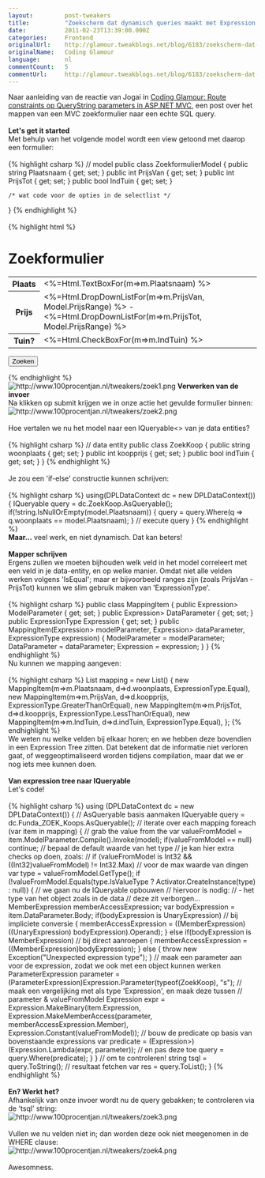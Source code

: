 ```yaml
---
layout:         post-tweakers
title:          "Zoekscherm dat dynamisch queries maakt met Expression Trees en MVC"
date:           2011-02-23T13:39:00.000Z
categories:     Frontend
originalUrl:    http://glamour.tweakblogs.net/blog/6183/zoekscherm-dat-dynamisch-queries-maakt-met-expression-trees-en-mvc.html
originalName:   Coding Glamour
language:       nl
commentCount:   5
commentUrl:     http://glamour.tweakblogs.net/blog/6183/zoekscherm-dat-dynamisch-queries-maakt-met-expression-trees-en-mvc.html#reacties
---
```


   <p class="article">Naar aanleiding van de reactie van Jogai in <a href="http://glamour.tweakblogs.net/blog/6174/route-constraints-op-querystring-parameters-in-asp-punt-net-mvc.html"
  rel="external">Coding Glamour: Route constraints op QueryString parameters in ASP.NET MVC</a>,
  een post over het mappen van een MVC zoekformulier naar een echte SQL query.
  <br>
  <br>
<b>Let&apos;s get it started</b>
  <br>Met behulp van het volgende model wordt een view getoond met daarop een
  formulier:
  <br>
  <br>
{% highlight csharp %}
// model
public class ZoekformulierModel {
    public string Plaatsnaam { get; set; }
    public int PrijsVan { get; set; }
    public int PrijsTot { get; set; }
    public bool IndTuin { get; set; }
    
    /* wat code voor de opties in de selectlist */
}
{% endhighlight %}
  <br>
  <br>
{% highlight html %}
<!-- view -->
<form method="post" action="">
<h1>Zoekformulier</h1>
<table>
    <tr><th>Plaats</th><td><%=Html.TextBoxFor(m=>m.Plaatsnaam) %></td></tr>
    <tr><th>Prijs</th>
        <td><%=Html.DropDownListFor(m=>m.PrijsVan, Model.PrijsRange) %> - <%=Html.DropDownListFor(m=>m.PrijsTot, Model.PrijsRange) %></td></tr>
    <tr><th>Tuin?</th><td><%=Html.CheckBoxFor(m=>m.IndTuin) %></td></tr>
</table>
<input type="submit" value="Zoeken" />
</form>
{% endhighlight %}
  <br>
  <img src="http://www.100procentjan.nl/tweakers/zoek1.png" title="http://www.100procentjan.nl/tweakers/zoek1.png"
  alt="http://www.100procentjan.nl/tweakers/zoek1.png">
  <!--more-->
<b>Verwerken van de invoer</b>
  <br>Na klikken op submit krijgen we in onze actie het gevulde formulier binnen:
  <br>
  <img src="http://www.100procentjan.nl/tweakers/zoek2.png" title="http://www.100procentjan.nl/tweakers/zoek2.png"
  alt="http://www.100procentjan.nl/tweakers/zoek2.png">
  <br>
  <br>Hoe vertalen we nu het model naar een IQueryable&lt;&gt; van je data entities?
  <br>
  <br>
{% highlight csharp %}
// data entity
public class ZoekKoop {
    public string woonplaats { get; set; }
    public int koopprijs { get; set; }
    public bool indTuin { get; set; }
}
{% endhighlight %}
  <br>
  <br>Je zou een &apos;if-else&apos; constructie kunnen schrijven:
  <br>
  <br>
{% highlight csharp %}
using(DPLDataContext dc = new DPLDataContext())
{
    IQueryable<ZoekKoop> query = dc.ZoekKoop.AsQueryable();
    if(!string.IsNullOrEmpty(model.Plaatsnaam))
    {
        query = query.Where(q => q.woonplaats == model.Plaatsnaam);
    }
    // execute query
}
{% endhighlight %}
  <br>
<b>Maar...</b> veel werk, en niet dynamisch. Dat kan beters!
  <br>
  <br>
<b>Mapper schrijven</b>
  <br>Ergens zullen we moeten bijhouden welk veld in het model correleert met
  een veld in je data-entity, en op welke manier. Omdat niet alle velden
  werken volgens &apos;IsEqual&apos;; maar er bijvoorbeeld ranges zijn (zoals
  PrijsVan - PrijsTot) kunnen we slim gebruik maken van &apos;ExpressionType&apos;.
  <br>
  <br>
{% highlight csharp %}
public class MappingItem
{
    public Expression<Func<ZoekformulierModel, object >> ModelParameter { get; set; }
    public Expression<Func<ZoekKoop, object>> DataParameter { get; set; }
    public ExpressionType Expression { get; set; }
    public MappingItem(Expression<Func<ZoekformulierModel, object>> modelParameter,
                        Expression<Func<ZoekKoop, object>> dataParameter,
                        ExpressionType expression)
    {
        ModelParameter = modelParameter;
        DataParameter = dataParameter;
        Expression = expression;
    }
}
{% endhighlight %}
  <br>Nu kunnen we mapping aangeven:
  <br>
  <br>
{% highlight csharp %}
List<MappingItem> mapping = new List<MappingItem>()
    {
        new MappingItem(m=>m.Plaatsnaam, d=>d.woonplaats, ExpressionType.Equal),
        new MappingItem(m=>m.PrijsVan, d=>d.koopprijs, ExpressionType.GreaterThanOrEqual),
        new MappingItem(m=>m.PrijsTot, d=>d.koopprijs, ExpressionType.LessThanOrEqual),
        new MappingItem(m=>m.IndTuin, d=>d.indTuin, ExpressionType.Equal),
    };
{% endhighlight %}
  <br>We weten nu welke velden bij elkaar horen; en we hebben deze bovendien
  in een Expression Tree zitten. Dat betekent dat de informatie niet verloren
  gaat, of weggeoptimaliseerd worden tidjens compilation, maar dat we er
  nog iets mee kunnen doen.
  <br>
  <br>
<b>Van expression tree naar IQueryable</b>
  <br>Let&apos;s code!
  <br>
  <br>
{% highlight csharp %}
using (DPLDataContext dc = new DPLDataContext())
{
    // AsQueryable basis aanmaken
    IQueryable<ZoekKoop> query = dc.Funda_ZOEK_Koops.AsQueryable();
    // iterate over each mapping
    foreach (var item in mapping)
    {
        // grab the value from the 
        var valueFromModel = item.ModelParameter.Compile().Invoke(model);
        if(valueFromModel == null) continue;
        // bepaal de default waarde van het type
        // je kan hier extra checks op doen, zoals:
        //      if (valueFromModel is Int32 && ((Int32)valueFromModel) != Int32.Max)
        // voor de max waarde van dingen
        var type = valueFromModel.GetType();
        if (!valueFromModel.Equals(type.IsValueType ? Activator.CreateInstance(type) : null))
        {
            // we gaan nu de IQueryable opbouwen
            // hiervoor is nodig:
            // - het type van het object zoals in de data
            // deze zit verborgen...
            MemberExpression memberAccessExpression;
            var bodyExpression = item.DataParameter.Body;
            if(bodyExpression is UnaryExpression) // bij impliciete conversie
            {
                memberAccessExpression = ((MemberExpression) ((UnaryExpression) bodyExpression).Operand);
            }
            else if(bodyExpression is MemberExpression) // bij direct aanroepen
            {
                memberAccessExpression = ((MemberExpression)bodyExpression);
            }
            else
            {
                throw new Exception("Unexpected expression type");
            }
            // maak een parameter aan voor de expression, zodat we ook met een object kunnen werken
            ParameterExpression parameter = (ParameterExpression)Expression.Parameter(typeof(ZoekKoop), "s");
            // maak een vergelijking met als type 'Expression', en maak deze tussen
            // parameter & valueFromModel
            Expression expr = Expression.MakeBinary(item.Expression, Expression.MakeMemberAccess(parameter, memberAccessExpression.Member), Expression.Constant(valueFromModel));
            // bouw de predicate op basis van bovenstaande expressions
            var predicate = (Expression<Func<ZoekKoop, bool>>)(Expression.Lambda(expr, parameter));
            // en pas deze toe
            query = query.Where(predicate);
        }
    }
    // om te controleren!
    string tsql = query.ToString();
    // resultaat fetchen
    var res = query.ToList();
}
{% endhighlight %}
  <br>
  <br>
<b>En? Werkt het?</b>
  <br>Afhankelijk van onze invoer wordt nu de query gebakken; te controleren
  via de &apos;tsql&apos; string:
  <br>
  <img src="http://www.100procentjan.nl/tweakers/zoek3.png" title="http://www.100procentjan.nl/tweakers/zoek3.png"
  alt="http://www.100procentjan.nl/tweakers/zoek3.png">
  <br>
  <br>Vullen we nu velden niet in; dan worden deze ook niet meegenomen in de
  WHERE clause:
  <br>
  <img src="http://www.100procentjan.nl/tweakers/zoek4.png" title="http://www.100procentjan.nl/tweakers/zoek4.png"
  alt="http://www.100procentjan.nl/tweakers/zoek4.png">
  <br>
  <br>Awesomness.</p>
   